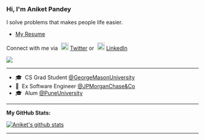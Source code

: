 ### Hi, I'm Aniket Pandey

I solve problems that makes people life easier.<br>

- [My Resume](https://aniket414.github.io/)

Connect with me via &nbsp;<img width="20" src="https://www.pinclipart.com/picdir/middle/1-14041_twitter-logo-transparent-background-twitter-logo-clipart.png">&nbsp;<a href="https://www.twitter.com/Aniket414/" target="_blank">Twitter</a> or &nbsp;<img width="20" src="https://avatars3.githubusercontent.com/u/357098?s=200&v=4"> <a href="https://www.linkedin.com/in/aniket414/" target="_blank">LinkedIn</a>

![](https://visitor-badge.glitch.me/badge?page_id=aniket414.aniket414)

<hr>

- 🎓 &nbsp;CS Grad Student <a href="https://gmu.edu/" target="_blank">@GeorgeMasonUniversity</a><br>
- 🏥 &nbsp;Ex Software Engineer <a href="https://www.jpmorganchase.com/" target="_blank">@JPMorganChase&Co</a><br>
- 🎓 &nbsp;Alum <a href="http://unipune.ac.in/" target="_blank">@PuneUniversity</a><br>

<hr>

**My GitHub Stats:**
<!--START_SECTION:waka-->
[![Aniket's github stats](https://github-readme-stats.vercel.app/api?username=aniket414)](https://github.com/aniket414)
<!--END_SECTION:waka-->

<hr>
